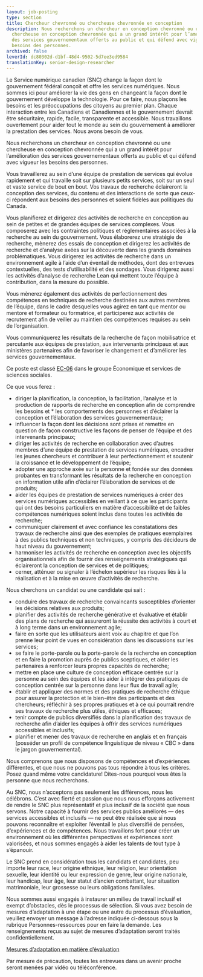 ```yaml
---
layout: job-posting
type: section
title: Chercheur chevronné ou chercheuse chevronnée en conception
description: Nous recherchons un chercheur en conception chevronné ou une
  chercheuse en conception chevronnée qui a un grand intérêt pour l’amélioration
  des services gouvernementaux offerts au public et qui défend avec vigueur les
  besoins des personnes.
archived: false
leverId: dc80302d-d1bf-48d4-9502-5d7ee3ed9584
translationKey: senior-design-researcher
---
```

Le Service numérique canadien (SNC) change la façon dont le gouvernement fédéral conçoit et offre les services numériques. Nous sommes ici pour améliorer la vie des gens en changeant la façon dont le gouvernement développe la technologie. Pour ce faire, nous plaçons les besoins et les préoccupations des citoyens au premier plan. Chaque interaction entre les Canadiens et Canadiennes et le gouvernement devrait être sécuritaire, rapide, facile, transparente et accessible. Nous travaillons ouvertement pour aider tout le monde au sein du gouvernement à améliorer la prestation des services. Nous avons besoin de vous.

Nous recherchons un chercheur en conception chevronné ou une chercheuse en conception chevronnée qui a un grand intérêt pour l’amélioration des services gouvernementaux offerts au public et qui défend avec vigueur les besoins des personnes.

Vous travaillerez au sein d’une équipe de prestation de services qui évolue rapidement et qui travaille soit sur plusieurs petits services, soit sur un seul et vaste service de bout en bout. Vos travaux de recherche éclaireront la conception des services, du contenu et des interactions de sorte que ceux-ci répondent aux besoins des personnes et soient fidèles aux politiques du Canada.

Vous planifierez et dirigerez des activités de recherche en conception au sein de petites et de grandes équipes de services complexes. Vous composerez avec les contraintes politiques et réglementaires associées à la recherche au sein du gouvernement. Vous élaborerez une stratégie de recherche, mènerez des essais de conception et dirigerez les activités de recherche et d’analyse axées sur la découverte dans les grands domaines problématiques. Vous dirigerez les activités de recherche dans un environnement agile à l’aide d’un éventail de méthodes, dont des entrevues contextuelles, des tests d’utilisabilité et des sondages. Vous dirigerez aussi les activités d’analyse de recherche Lean qui mettent toute l’équipe à contribution, dans la mesure du possible.

Vous mènerez également des activités de perfectionnement des compétences en techniques de recherche destinées aux autres membres de l’équipe, dans le cadre desquelles vous agirez en tant que mentor ou mentore et formateur ou formatrice, et participerez aux activités de recrutement afin de veiller au maintien des compétences requises au sein de l’organisation.

Vous communiquerez les résultats de la recherche de façon mobilisatrice et percutante aux équipes de prestation, aux intervenants principaux et aux ministères partenaires afin de favoriser le changement et d’améliorer les services gouvernementaux.

Ce poste est classé [EC-06](https://www.tbs-sct.gc.ca/agreements-conventions/view-visualiser-fra.aspx?id=4#tocxx320842) dans le groupe Économique et services de sciences sociales.

Ce que vous ferez :

* diriger la planification, la conception, la facilitation, l’analyse et la production de rapports de recherche en conception afin de comprendre les besoins et * les comportements des personnes et d’éclairer la conception et l’élaboration des services gouvernementaux; 
* influencer la façon dont les décisions sont prises et remettre en question de façon constructive les façons de penser de l’équipe et des intervenants principaux;
* diriger les activités de recherche en collaboration avec d’autres membres d’une équipe de prestation de services numériques, encadrer les jeunes chercheurs et contribuer à leur perfectionnement et soutenir la croissance et le développement de l’équipe; 
* adopter une approche axée sur la personne et fondée sur des données probantes en transformant les résultats de la recherche en conception en information utile afin d’éclairer l’élaboration de services et de produits;
* aider les équipes de prestation de services numériques à créer des services numériques accessibles en veillant à ce que les participants qui ont des besoins particuliers en matière d’accessibilité et de faibles compétences numériques soient inclus dans toutes les activités de recherche;
* communiquer clairement et avec confiance les constatations des travaux de recherche ainsi que des exemples de pratiques exemplaires à des publics techniques et non techniques, y compris des décideurs de haut niveau du gouvernement;
* harmoniser les activités de recherche en conception avec les objectifs organisationnels afin de fournir des renseignements stratégiques qui éclaireront la conception de services et de politiques;
* cerner, atténuer ou signaler à l’échelon supérieur les risques liés à la réalisation et à la mise en œuvre d’activités de recherche.

Nous cherchons un candidat ou une candidate qui sait :

* conduire des travaux de recherche convaincants susceptibles d’orienter les décisions relatives aux produits; 
* planifier des activités de recherche générative et évaluative et établir des plans de recherche qui assureront la réussite des activités à court et à long terme dans un environnement agile;
* faire en sorte que les utilisateurs aient voix au chapitre et que l’on prenne leur point de vues en considération dans les discussions sur les services; 
* se faire le porte-parole ou la porte-parole de la recherche en conception et en faire la promotion auprès de publics sceptiques, et aider les partenaires à renforcer leurs propres capacités de recherche;
* mettre en place une culture de conception efficace centrée sur la personne au sein des équipes et les aider à intégrer des pratiques de conception centrée sur la personne dans leur flux de travail agile;
* établir et appliquer des normes et des pratiques de recherche éthique pour assurer la protection et le bien-être des participants et des chercheurs; réfléchir à ses propres pratiques et à ce qui pourrait rendre ses travaux de recherche plus utiles, éthiques et efficaces; 
* tenir compte de publics diversifiés dans la planification des travaux de recherche afin d’aider les équipes à offrir des services numériques accessibles et inclusifs;
* planifier et mener des travaux de recherche en anglais et en français (posséder un profil de compétence linguistique de niveau « CBC » dans le jargon gouvernemental).

Nous comprenons que nous disposons de compétences et d’expériences différentes, et que nous ne pouvons pas tous répondre à tous les critères. Posez quand même votre candidature! Dites-nous pourquoi vous êtes la personne que nous recherchons.

Au SNC, nous n’acceptons pas seulement les différences, nous les célébrons. C’est avec fierté et passion que nous nous efforçons activement de rendre le SNC plus représentatif et plus inclusif de la société que nous servons. Notre capacité à fournir des services publics améliorés — des services accessibles et inclusifs — ne peut être réalisée que si nous pouvons reconnaître et exploiter l’éventail le plus diversifié de pensées, d’expériences et de compétences. Nous travaillons fort pour créer un environnement où les différentes perspectives et expériences sont valorisées, et nous sommes engagés à aider les talents de tout type à s’épanouir.

Le SNC prend en considération tous les candidats et candidates, peu importe leur race, leur origine ethnique, leur religion, leur orientation sexuelle, leur identité ou leur expression de genre, leur origine nationale, leur handicap, leur âge, leur statut d’ancien combattant, leur situation matrimoniale, leur grossesse ou leurs obligations familiales.

Nous sommes aussi engagés à instaurer un milieu de travail inclusif et exempt d’obstacles, dès le processus de sélection. Si vous avez besoin de mesures d’adaptation à une étape ou une autre du processus d’évaluation, veuillez envoyer un message à l’adresse indiquée ci-dessous sous la rubrique Personnes-ressources pour en faire la demande. Les renseignements reçus au sujet de mesures d’adaptation seront traités confidentiellement.

[Mesures d’adaptation en matière d’évaluation](https://www.canada.ca/fr/commission-fonction-publique/services/mesures-d-adaptation-matiere-evaluation.html)

Par mesure de précaution, toutes les entrevues dans un avenir proche seront menées par vidéo ou téléconférence.